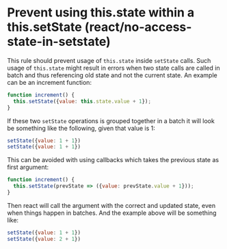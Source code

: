 # Prevent using this.state within a this.setState (react/no-access-state-in-setstate)

This rule should prevent usage of `this.state` inside `setState` calls.
Such usage of `this.state` might result in errors when two state calls are
called in batch and thus referencing old state and not the current
state. An example can be an increment function:

```javascript
function increment() {
  this.setState({value: this.state.value + 1});
}
```

If these two `setState` operations is grouped together in a batch it will
look be something like the following, given that value is 1:

```javascript
setState({value: 1 + 1})
setState({value: 1 + 1})
```

This can be avoided with using callbacks which takes the previous state
as first argument:

```javascript
function increment() {
  this.setState(prevState => ({value: prevState.value + 1}));
}
```

Then react will call the argument with the correct and updated  state,
even when things happen in batches. And the example above will be
something like:


```javascript
setState({value: 1 + 1})
setState({value: 2 + 1})
```
